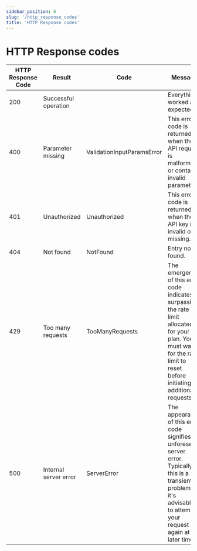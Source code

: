 ```yaml
---
sidebar_position: 6
slug: '/http_response_codes'
title: 'HTTP Response codes'
---
```


# HTTP Response codes

| HTTP Response Code | Result                | Code                       | Message                                                                                                                                                                          |
|--------------------|-----------------------|----------------------------|----------------------------------------------------------------------------------------------------------------------------------------------------------------------------------|
| 200                | Successful operation  |                            | Everything worked as expected.                                                                                                                                                   |
| 400                | Parameter missing     | ValidationInputParamsError | This error code is returned when the API request is malformed or contains invalid parameters.                                                                                    |
| 401                | Unauthorized          | Unauthorized               | This error code is returned when the API key is invalid or missing.                                                                                                              |
| 404                | Not found             | NotFound                   | Entry not found.                                                                                                                                                                 |
| 429                | Too many requests     | TooManyRequests            | The emergence of this error code indicates surpassing the rate limit allocated for your plan. You must wait for the rate limit to reset before initiating additional requests.   |
| 500                | Internal server error | ServerError                | The appearance of this error code signifies an unforeseen server error. Typically, this is a transient problem, so it's advisable to attempt your request again at a later time. |
